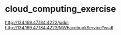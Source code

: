 # cloud_computing_exercise
http://134.169.47.184:4222/juddi
http://134.169.47.184:4223/MWFacebookService?wsdl
